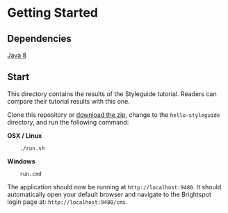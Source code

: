 # Getting Started

## Dependencies

[Java 8](http://www.oracle.com/technetwork/java/javase/downloads/jdk8-downloads-2133151.html)

## Start

This directory contains the results of the Styleguide tutorial. Readers can compare their tutorial results with this one. 

Clone this repository or [download the zip](https://github.com/perfectsense/brightspot-tutorial/archive/master.zip), change to the `hello-styleguide` directory, and run the following command: 

**OSX / Linux**

```
    ./run.sh
```

**Windows**

```
    run.cmd
```

The application should now be running at `http://localhost:9480`. It should automatically open your default browser and navigate to the Brightspot login page at: `http://localhost:9480/cms`.

